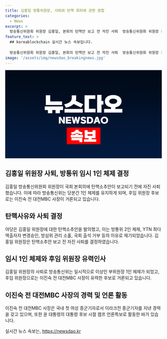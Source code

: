 ```yaml
---
title: 김홍일 방통위원장, 사퇴와 탄핵 회피에 관한 종합
categories:
  - News
excerpt: >
  방송통신위원회 위원장 김홍일, 본회의 탄핵안 보고 전 자진 사퇴  방송통신위원회 위원장 김홍일이 국회 본회의에 자진 사퇴했다. 이에 방송통신위의 업무가 중단되는 것을 막기 위한 조치로 풀이된다. 김 위원장은 탄핵안 보고 전에 사퇴를 택했으며, 윤석열 대통령도 이를 수용하고 면직안을 재가했다. 김 위원장의 사퇴로 방송통신위는 일시적으로 이상인 부위원장 1인 체제가 되며, 후임으로 이진숙 전 대전MBC 사장이 거론되고 있다.
feature_text: >
  ## koreablockchain 실시간 뉴스 속보입니다.

  방송통신위원회 위원장 김홍일, 본회의 탄핵안 보고 전 자진 사퇴  방송통신위원회 위원장 김홍일이 국회 본회의에 자진 사퇴했다. 이에 방송통신위의 업무가 중단되는 것을 막기 위한 조치로 풀이된다. 김 위원장은 탄핵안 보고 전에 사퇴를 택했으며, 윤석열 대통령도 이를 수용하고 면직안을 재가했다. 김 위원장의 사퇴로 방송통신위는 일시적으로 이상인 부위원장 1인 체제가 되며, 후임으로 이진숙 전 대전MBC 사장이 거론되고 있다.
image: '/assets/img/newsdao_breakingnews.jpg'
---
```


<p><img src="/assets/img/newsdao_breakingnews.jpg" alt="koreablockchain 속보" /></p>

<h2 data-ke-size="size26">김홍일 위원장 사퇴, 방통위 임시 1인 체제 결정</h2>

<p data-ke-size="size16">김홍일 방송통신위원회 위원장이 국회 본회의에 탄핵소추안이 보고되기 전에 자진 사퇴했습니다. 이에 따라 방송통신위는 당분간 1인 체제를 유지하게 되며, 후임 위원장 후보로는 이진숙 전 대전MBC 사장이 거론되고 있습니다.</p>

<h2 data-ke-size="size26">탄핵사유와 사퇴 결정</h2>

<p data-ke-size="size16">야당은 김홍일 위원장에 대한 탄핵소추안을 발의했고, 이는 방통위 2인 체제, YTN 최다액출자자 변경승인, 방심위 관리 소홀, 국회 출석 거부 등의 이유로 제기되었습니다. 김홍일 위원장은 탄핵소추안 보고 전 자진 사퇴를 결정하였습니다.</p>

<h2 data-ke-size="size26">임시 1인 체제와 후임 위원장 유력인사</h2>

<p data-ke-size="size16">김홍일 위원장의 사퇴로 방송통신위는 일시적으로 이상인 부위원장 1인 체제가 되었고, 후임 위원장으로는 이진숙 전 대전MBC 사장이 유력한 후보로 거론되고 있습니다.</p>

<h2 data-ke-size="size26">이진숙 전 대전MBC 사장의 경력 및 언론 활동</h2>

<p data-ke-size="size16">이진숙 전 대전MBC 사장은 국내 첫 여성 종군기자로서 이라크전 종군기자를 지낸 경력을 갖고 있으며, 또한 윤 대통령의 대통령 후보 시절 캠프 언론특보로 활동한 바가 있습니다.</p>
실시간 뉴스 속보는, <a href="https://newsdao.kr" rel="dofollow">https://newsdao.kr</a>


